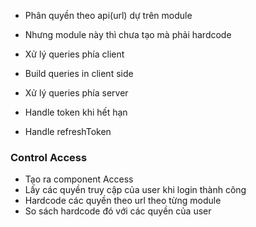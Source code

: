 - Phân quyền theo api(url) dự trên module
- Nhưng module này thì chưa tạo mà phải hardcode

- Xử lý queries phía client
- Build queries in client side
- Xử lý queries phía server

- Handle token khi hết hạn
- Handle refreshToken

### Control Access

- Tạo ra component Access
- Lấy các quyền truy cập của user khi login thành công
- Hardcode các quyền theo url theo từng module
- So sách hardcode đó với các quyền của user
